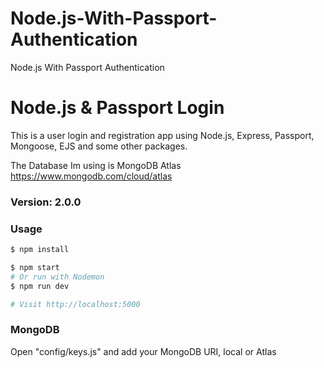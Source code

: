# Node.js-With-Passport-Authentication
Node.js With Passport Authentication
# Node.js & Passport Login

This is a user login and registration app using Node.js, Express, Passport, Mongoose, EJS and some other packages.


The Database Im using is MongoDB Atlas
https://www.mongodb.com/cloud/atlas
### Version: 2.0.0

### Usage

```sh
$ npm install
```

```sh
$ npm start
# Or run with Nodemon
$ npm run dev

# Visit http://localhost:5000
```

### MongoDB

Open "config/keys.js" and add your MongoDB URI, local or Atlas
